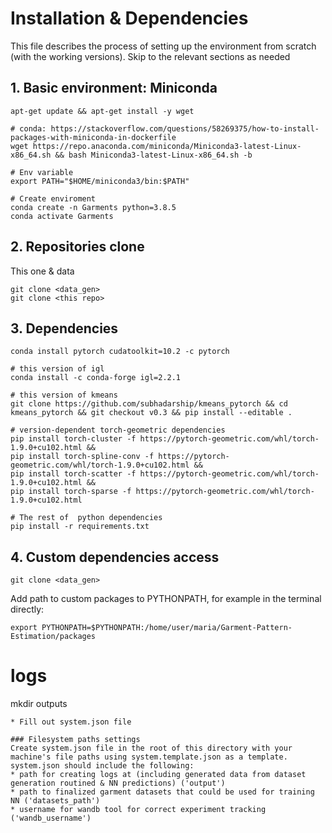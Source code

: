 # Installation & Dependencies

This file describes the process of setting up the environment from scratch (with the working versions). Skip to the relevant sections as needed

## 1. Basic environment: Miniconda
```
apt-get update && apt-get install -y wget

# conda: https://stackoverflow.com/questions/58269375/how-to-install-packages-with-miniconda-in-dockerfile
wget https://repo.anaconda.com/miniconda/Miniconda3-latest-Linux-x86_64.sh && bash Miniconda3-latest-Linux-x86_64.sh -b

# Env variable 
export PATH="$HOME/miniconda3/bin:$PATH"

# Create enviroment
conda create -n Garments python=3.8.5
conda activate Garments
```

## 2. Repositories clone

This one & data

```
git clone <data_gen>
git clone <this repo>
```

## 3. Dependencies

```
conda install pytorch cudatoolkit=10.2 -c pytorch

# this version of igl
conda install -c conda-forge igl=2.2.1

# this version of kmeans
git clone https://github.com/subhadarship/kmeans_pytorch && cd kmeans_pytorch && git checkout v0.3 && pip install --editable .

# version-dependent torch-geometric dependencies
pip install torch-cluster -f https://pytorch-geometric.com/whl/torch-1.9.0+cu102.html &&
pip install torch-spline-conv -f https://pytorch-geometric.com/whl/torch-1.9.0+cu102.html &&
pip install torch-scatter -f https://pytorch-geometric.com/whl/torch-1.9.0+cu102.html &&
pip install torch-sparse -f https://pytorch-geometric.com/whl/torch-1.9.0+cu102.html

# The rest of  python dependencies
pip install -r requirements.txt

```

## 4. Custom dependencies access

```
git clone <data_gen>
```

Add path to custom packages to PYTHONPATH, for example in the terminal directly:
```
export PYTHONPATH=$PYTHONPATH:/home/user/maria/Garment-Pattern-Estimation/packages
```

# logs
mkdir outputs
```
* Fill out system.json file

### Filesystem paths settings
Create system.json file in the root of this directory with your machine's file paths using system.template.json as a template. 
system.json should include the following: 
* path for creating logs at (including generated data from dataset generation routined & NN predictions) ('output')
* path to finalized garment datasets that could be used for training NN ('datasets_path')
* username for wandb tool for correct experiment tracking ('wandb_username')
